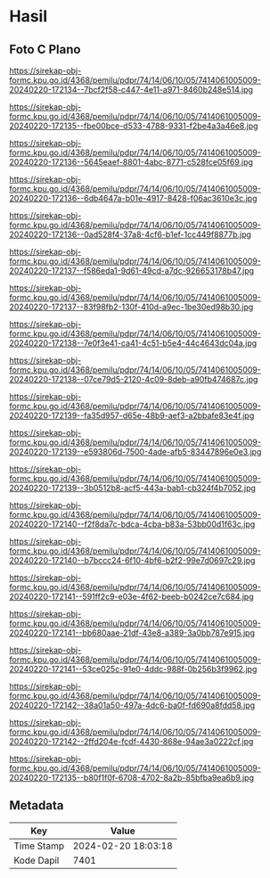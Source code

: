 # Hasil

## Foto C Plano

https://sirekap-obj-formc.kpu.go.id/4368/pemilu/pdpr/74/14/06/10/05/7414061005009-20240220-172134--7bcf2f58-c447-4e11-a971-8460b248e514.jpg

https://sirekap-obj-formc.kpu.go.id/4368/pemilu/pdpr/74/14/06/10/05/7414061005009-20240220-172135--fbe00bce-d533-4788-9331-f2be4a3a46e8.jpg

https://sirekap-obj-formc.kpu.go.id/4368/pemilu/pdpr/74/14/06/10/05/7414061005009-20240220-172136--5645eaef-8801-4abc-8771-c528fce05f69.jpg

https://sirekap-obj-formc.kpu.go.id/4368/pemilu/pdpr/74/14/06/10/05/7414061005009-20240220-172136--6db4647a-b01e-4917-8428-f06ac3610e3c.jpg

https://sirekap-obj-formc.kpu.go.id/4368/pemilu/pdpr/74/14/06/10/05/7414061005009-20240220-172136--0ad528f4-37a8-4cf6-b1ef-1cc449f8877b.jpg

https://sirekap-obj-formc.kpu.go.id/4368/pemilu/pdpr/74/14/06/10/05/7414061005009-20240220-172137--f586eda1-9d61-49cd-a7dc-926653178b47.jpg

https://sirekap-obj-formc.kpu.go.id/4368/pemilu/pdpr/74/14/06/10/05/7414061005009-20240220-172137--83f98fb2-130f-410d-a9ec-1be30ed98b30.jpg

https://sirekap-obj-formc.kpu.go.id/4368/pemilu/pdpr/74/14/06/10/05/7414061005009-20240220-172138--7e0f3e41-ca41-4c51-b5e4-44c4643dc04a.jpg

https://sirekap-obj-formc.kpu.go.id/4368/pemilu/pdpr/74/14/06/10/05/7414061005009-20240220-172138--07ce79d5-2120-4c09-8deb-a90fb474687c.jpg

https://sirekap-obj-formc.kpu.go.id/4368/pemilu/pdpr/74/14/06/10/05/7414061005009-20240220-172139--fa35d957-d65e-48b9-aef3-a2bbafe83e4f.jpg

https://sirekap-obj-formc.kpu.go.id/4368/pemilu/pdpr/74/14/06/10/05/7414061005009-20240220-172139--e593806d-7500-4ade-afb5-83447896e0e3.jpg

https://sirekap-obj-formc.kpu.go.id/4368/pemilu/pdpr/74/14/06/10/05/7414061005009-20240220-172139--3b0512b8-acf5-443a-bab1-cb324f4b7052.jpg

https://sirekap-obj-formc.kpu.go.id/4368/pemilu/pdpr/74/14/06/10/05/7414061005009-20240220-172140--f2f8da7c-bdca-4cba-b83a-53bb00d1f63c.jpg

https://sirekap-obj-formc.kpu.go.id/4368/pemilu/pdpr/74/14/06/10/05/7414061005009-20240220-172140--b7bccc24-6f10-4bf6-b2f2-99e7d0697c29.jpg

https://sirekap-obj-formc.kpu.go.id/4368/pemilu/pdpr/74/14/06/10/05/7414061005009-20240220-172141--591ff2c9-e03e-4f62-beeb-b0242ce7c684.jpg

https://sirekap-obj-formc.kpu.go.id/4368/pemilu/pdpr/74/14/06/10/05/7414061005009-20240220-172141--bb680aae-21df-43e8-a389-3a0bb787e915.jpg

https://sirekap-obj-formc.kpu.go.id/4368/pemilu/pdpr/74/14/06/10/05/7414061005009-20240220-172141--53ce025c-91e0-4ddc-988f-0b256b3f9962.jpg

https://sirekap-obj-formc.kpu.go.id/4368/pemilu/pdpr/74/14/06/10/05/7414061005009-20240220-172142--38a01a50-497a-4dc6-ba0f-fd690a8fdd58.jpg

https://sirekap-obj-formc.kpu.go.id/4368/pemilu/pdpr/74/14/06/10/05/7414061005009-20240220-172142--2ffd204e-fcdf-4430-868e-94ae3a0222cf.jpg

https://sirekap-obj-formc.kpu.go.id/4368/pemilu/pdpr/74/14/06/10/05/7414061005009-20240220-172135--b80f1f0f-6708-4702-8a2b-85bfba9ea6b9.jpg


## Metadata

| Key        | Value               |
| ---------- | ------------------- |
| Time Stamp | 2024-02-20 18:03:18 |
| Kode Dapil | 7401                |



